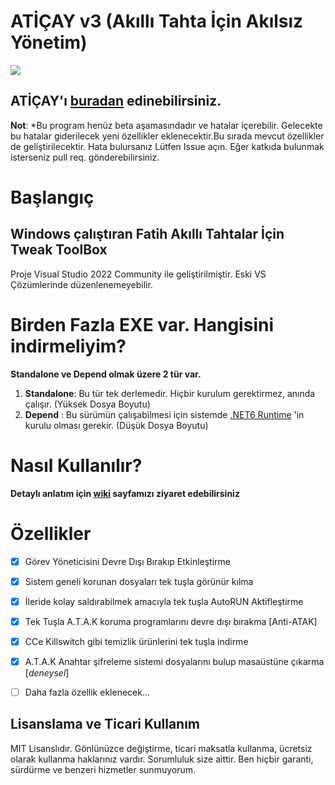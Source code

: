 ATİÇAY v3 (**A**kıllı **T**ahta **İç**in **A**kılsız **Y**önetim)
====
<image src="https://i.hizliresim.com/9ew7pc4.jpg"></image>

## ATİÇAY'ı <a href="https://github.com/prescionx/aticay/releases/tag/main">buradan</a> edinebilirsiniz.

**Not**: *Bu program henüz beta aşamasındadır ve hatalar içerebilir. Gelecekte bu hatalar giderilecek yeni özellikler eklenecektir.Bu sırada mevcut özellikler de geliştirilecektir. Hata bulursanız Lütfen Issue açın. Eğer katkıda bulunmak isterseniz pull req. gönderebilirsiniz. 

# Başlangıç
## Windows çalıştıran Fatih Akıllı Tahtalar İçin Tweak ToolBox
Proje Visual Studio 2022 Community ile geliştirilmiştir. Eski VS Çözümlerinde düzenlenemeyebilir.
# Birden Fazla EXE var. Hangisini indirmeliyim?

**Standalone ve Depend olmak üzere 2 tür var.**
1. **Standalone**: Bu tür tek derlemedir. Hiçbir kurulum gerektirmez, anında çalışır. (Yüksek Dosya Boyutu)
2. **Depend** : Bu sürümün çalışabilmesi için sistemde  <a href="https://dotnet.microsoft.com/download/dotnet/6.0">.NET6 Runtime</a> 'in kurulu olması gerekir. (Düşük Dosya Boyutu)

# Nasıl Kullanılır?
**Detaylı anlatım için  <a href="https://github.com/prescionx/aticay/wiki/Nasıl-Kullanılır">wiki</a>  sayfamızı ziyaret edebilirsiniz**

# Özellikler
- [x] Görev Yöneticisini Devre Dışı Bırakıp Etkinleştirme
- [X] Sistem geneli korunan dosyaları tek tuşla görünür kılma
- [x] İleride kolay saldırabilmek amacıyla tek tuşla AutoRUN Aktifleştirme
- [X] Tek Tuşla A.T.A.K koruma programlarını devre dışı bırakma [Anti-ATAK]
- [X] CCe Killswitch gibi temizlik ürünlerini tek tuşla indirme
- [X] A.T.A.K Anahtar şifreleme sistemi dosyalarını bulup masaüstüne çıkarma [*deneysel*]
- [ ] Daha fazla özellik eklenecek...



Lisanslama ve Ticari Kullanım
--------
MIT Lisanslıdır. Gönlünüzce değiştirme, ticari maksatla kullanma, ücretsiz olarak kullanma haklarınız vardır. Sorumluluk size aittir. Ben hiçbir garanti, sürdürme ve benzeri hizmetler sunmuyorum.

